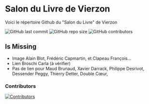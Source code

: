 # Salon du Livre de Vierzon

Voici le répertoire Github du "Salon du Livre" de Vierzon

![GitHub last commit](https://img.shields.io/github/last-commit/AlexandreBobis/Salon-du-Livre)
![GitHub repo size](https://img.shields.io/github/repo-size/AlexandreBobis/Salon-du-Livre)
![GitHub contributors](https://img.shields.io/github/contributors/AlexandreBobis/Salon-du-Livre)

## Is Missing

- Image Alain Blot, Frédéric Capmartin, et Clapeau François...
- Lien Broschi Carla (à vérifier)
- Pas de lien pour Maud Brunaud, Xavier Darrack, Philippe Desrivot, Dessender Peggy, Thierry Detter, Double Cœur, 

### Contributors

[![Contributors](https://contrib.rocks/image?repo=AlexandreBobis/Salon-du-Livre)](https://github.com/AlexandreBobis/Salon_du_Livre/graphs/contributors)
